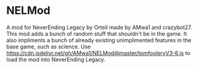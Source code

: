 # NELMod
A mod for NeverEnding Legacy by Orteil made by AMwa1 and crazybot27. This mod adds a bunch of random stuff that shouldn't be in the game. It also impliments a bunch of already existing unimplimented features in the base game, such as science.
Use https://cdn.jsdelivr.net/gh/AMwa1/NELMod@master/tomfooleryV3-6.js to load the mod into NeverEnding Legacy.
